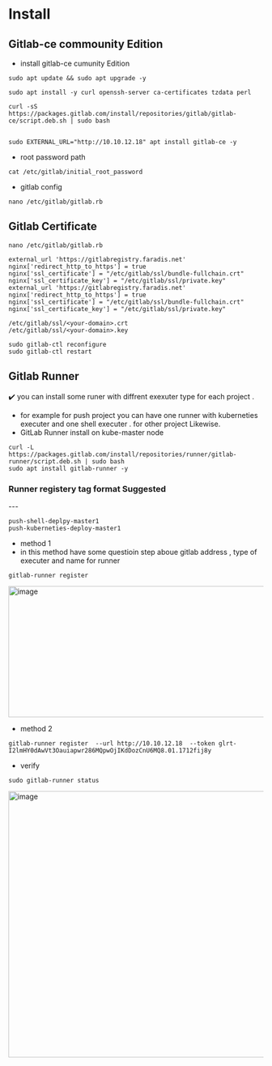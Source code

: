 # Install
## Gitlab-ce commounity Edition
- install gitlab-ce cumunity Edition
```
sudo apt update && sudo apt upgrade -y

sudo apt install -y curl openssh-server ca-certificates tzdata perl

curl -sS https://packages.gitlab.com/install/repositories/gitlab/gitlab-ce/script.deb.sh | sudo bash


sudo EXTERNAL_URL="http://10.10.12.18" apt install gitlab-ce -y

```

- root password path
```
cat /etc/gitlab/initial_root_password
```
- gitlab config
```
nano /etc/gitlab/gitlab.rb
```

## Gitlab Certificate 
```
nano /etc/gitlab/gitlab.rb
```
```
external_url 'https://gitlabregistry.faradis.net'
nginx['redirect_http_to_https'] = true
nginx['ssl_certificate'] = "/etc/gitlab/ssl/bundle-fullchain.crt"
nginx['ssl_certificate_key'] = "/etc/gitlab/ssl/private.key"
external_url 'https://gitlabregistry.faradis.net'
nginx['redirect_http_to_https'] = true
nginx['ssl_certificate'] = "/etc/gitlab/ssl/bundle-fullchain.crt"
nginx['ssl_certificate_key'] = "/etc/gitlab/ssl/private.key"
```

```
/etc/gitlab/ssl/<your-domain>.crt
/etc/gitlab/ssl/<your-domain>.key
```
```
sudo gitlab-ctl reconfigure
sudo gitlab-ctl restart
```



## Gitlab Runner
:heavy_check_mark:  you can install some runer with diffrent exexuter type for each project . 
- for example for push project you can have one runner with kuberneties executer and one shell executer . for other project Likewise.
- GitLab Runner install on kube-master node
```
curl -L https://packages.gitlab.com/install/repositories/runner/gitlab-runner/script.deb.sh | sudo bash
sudo apt install gitlab-runner -y
```

### Runner registery tag format Suggested

<project>-<executor>-<stage>-<master-number>
```
push-shell-deplpy-master1
push-kuberneties-deploy-master1
```
- method 1
- in this method have some questioin step aboue gitlab address , type of executer and name for runner
```
gitlab-runner register
```
<img width="1045" height="259" alt="image" src="https://github.com/user-attachments/assets/8910d611-37d0-4f8f-9e92-34ee70356db3" />

- method 2
```
gitlab-runner register  --url http://10.10.12.18  --token glrt-I2lmHY0dAwVt3Oauiapwr286MQpwOjIKdDozCnU6MQ8.01.1712fij8y
```

- verify
```
sudo gitlab-runner status
```
<img width="1067" height="526" alt="image" src="https://github.com/user-attachments/assets/efe05786-ff9b-4ea3-88af-bd66a5efeda4" />
